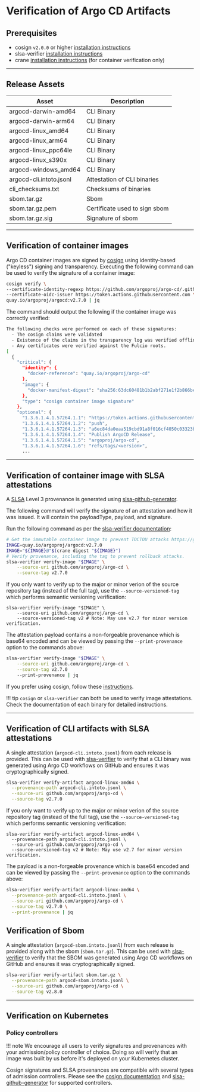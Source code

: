 # Verification of Argo CD Artifacts

## Prerequisites
- cosign `v2.0.0` or higher [installation instructions](https://docs.sigstore.dev/cosign/installation)
- slsa-verifier [installation instructions](https://github.com/slsa-framework/slsa-verifier#installation)
- crane [installation instructions](https://github.com/google/go-containerregistry/blob/main/cmd/crane/README.md) (for container verification only)

***
## Release Assets
| Asset                   | Description                   |
|-------------------------|-------------------------------|
| argocd-darwin-amd64     | CLI Binary                    |
| argocd-darwin-arm64     | CLI Binary                    |
| argocd-linux_amd64      | CLI Binary                    |
| argocd-linux_arm64      | CLI Binary                    |
| argocd-linux_ppc64le    | CLI Binary                    |
| argocd-linux_s390x      | CLI Binary                    |
| argocd-windows_amd64    | CLI Binary                    |
| argocd-cli.intoto.jsonl | Attestation of CLI binaries   |
| cli_checksums.txt       | Checksums of binaries         |
| sbom.tar.gz             | Sbom                          |
| sbom.tar.gz.pem         | Certificate used to sign sbom |
| sbom.tar.gz.sig         | Signature of sbom                |

***
## Verification of container images

Argo CD container images are signed by [cosign](https://github.com/sigstore/cosign) using identity-based ("keyless") signing and transparency. Executing the following command can be used to verify the signature of a container image:

```bash
cosign verify \
--certificate-identity-regexp https://github.com/argoproj/argo-cd/.github/workflows/image-reuse.yaml@refs/tags/v \
--certificate-oidc-issuer https://token.actions.githubusercontent.com \
quay.io/argoproj/argocd:v2.7.0 | jq
```
The command should output the following if the container image was correctly verified:
```bash
The following checks were performed on each of these signatures:
  - The cosign claims were validated
  - Existence of the claims in the transparency log was verified offline
  - Any certificates were verified against the Fulcio roots.
[
  {
    "critical": {
      "identity": {
        "docker-reference": "quay.io/argoproj/argo-cd"
      },
      "image": {
        "docker-manifest-digest": "sha256:63dc60481b1b2abf271e1f2b866be8a92962b0e53aaa728902caa8ac8d235277"
      },
      "type": "cosign container image signature"
    },
    "optional": {
      "1.3.6.1.4.1.57264.1.1": "https://token.actions.githubusercontent.com",
      "1.3.6.1.4.1.57264.1.2": "push",
      "1.3.6.1.4.1.57264.1.3": "a6ec84da0eaa519cbd91a8f016cf4050c03323b2",
      "1.3.6.1.4.1.57264.1.4": "Publish ArgoCD Release",
      "1.3.6.1.4.1.57264.1.5": "argoproj/argo-cd",
      "1.3.6.1.4.1.57264.1.6": "refs/tags/<version>",
      ...
```

***
## Verification of container image with SLSA attestations

A [SLSA](https://slsa.dev/) Level 3 provenance is generated using [slsa-github-generator](https://github.com/slsa-framework/slsa-github-generator).

The following command will verify the signature of an attestation and how it was issued. It will contain the payloadType, payload, and signature.

Run the following command as per the [slsa-verifier documentation](https://github.com/slsa-framework/slsa-verifier/tree/main#containers):

```bash
# Get the immutable container image to prevent TOCTOU attacks https://github.com/slsa-framework/slsa-verifier#toctou-attacks
IMAGE=quay.io/argoproj/argocd:v2.7.0
IMAGE="${IMAGE}@"$(crane digest "${IMAGE}")
# Verify provenance, including the tag to prevent rollback attacks.
slsa-verifier verify-image "$IMAGE" \
    --source-uri github.com/argoproj/argo-cd \
    --source-tag v2.7.0
```

If you only want to verify up to the major or minor verion of the source repository tag (instead of the full tag), use the `--source-versioned-tag` which performs semantic versioning verification:

```shell
slsa-verifier verify-image "$IMAGE" \
    --source-uri github.com/argoproj/argo-cd \
    --source-versioned-tag v2 # Note: May use v2.7 for minor version verification.
```

The attestation payload contains a non-forgeable provenance which is base64 encoded and can be viewed by passing the `--print-provenance` option to the commands above:

```bash
slsa-verifier verify-image "$IMAGE" \
    --source-uri github.com/argoproj/argo-cd \
    --source-tag v2.7.0
    --print-provenance | jq
```

If you prefer using cosign, follow these [instructions](https://github.com/slsa-framework/slsa-github-generator/blob/main/internal/builders/container/README.md#cosign).

!!! tip
    `cosign` or `slsa-verifier` can both be used to verify image attestations.
    Check the documentation of each binary for detailed instructions.

***

## Verification of CLI artifacts with SLSA attestations

A single attestation (`argocd-cli.intoto.jsonl`) from each release is provided. This can be used with [slsa-verifier](https://github.com/slsa-framework/slsa-verifier#verification-for-github-builders) to verify that a CLI binary was generated using Argo CD workflows on GitHub and ensures it was cryptographically signed.

```bash
slsa-verifier verify-artifact argocd-linux-amd64 \
  --provenance-path argocd-cli.intoto.jsonl \
  --source-uri github.com/argoproj/argo-cd \
  --source-tag v2.7.0
```

If you only want to verify up to the major or minor verion of the source repository tag (instead of the full tag), use the `--source-versioned-tag` which performs semantic versioning verification:

```shell
slsa-verifier verify-artifact argocd-linux-amd64 \
  --provenance-path argocd-cli.intoto.jsonl \
  --source-uri github.com/argoproj/argo-cd \
  --source-versioned-tag v2 # Note: May use v2.7 for minor version verification.
```

The payload is a non-forgeable provenance which is base64 encoded and can be viewed by passing the `--print-provenance` option to the commands above:

```bash
slsa-verifier verify-artifact argocd-linux-amd64 \
  --provenance-path argocd-cli.intoto.jsonl \
  --source-uri github.com/argoproj/argo-cd \
  --source-tag v2.7.0 \
  --print-provenance | jq
```

## Verification of Sbom

A single attestation (`argocd-sbom.intoto.jsonl`) from each release is provided along with the sbom (`sbom.tar.gz`). This can be used with [slsa-verifier](https://github.com/slsa-framework/slsa-verifier#verification-for-github-builders) to verify that the SBOM was generated using Argo CD workflows on GitHub and ensures it was cryptographically signed.

```bash
slsa-verifier verify-artifact sbom.tar.gz \
  --provenance-path argocd-sbom.intoto.jsonl \
  --source-uri github.com/argoproj/argo-cd \
  --source-tag v2.8.0
```

***
## Verification on Kubernetes

### Policy controllers
!!! note
    We encourage all users to verify signatures and provenances with your admission/policy controller of choice. Doing so will verify that an image was built by us before it's deployed on your Kubernetes cluster.

Cosign signatures and SLSA provenances are compatible with several types of admission controllers. Please see the [cosign documentation](https://docs.sigstore.dev/cosign/overview/#kubernetes-integrations) and [slsa-github-generator](https://github.com/slsa-framework/slsa-github-generator/blob/main/internal/builders/container/README.md#verification) for supported controllers.

